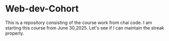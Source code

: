 # Web-dev-Cohort
This is a repository consisting of the course work from chai code. I am starting this course from June 30,2025. Let's see if I can maintain the streak properly.
